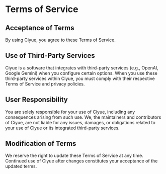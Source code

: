# Terms of Service

## Acceptance of Terms

By using Ciyue, you agree to these Terms of Service.

## Use of Third-Party Services

Ciyue is a software that integrates with third-party services (e.g., OpenAI, Google Gemini) when you configure certain options. When you use these third-party services within Ciyue, you must comply with their respective Terms of Service and privacy policies.

## User Responsibility

You are solely responsible for your use of Ciyue, including any consequences arising from such use. We, the maintainers and contributors of Ciyue, are not liable for any issues, damages, or obligations related to your use of Ciyue or its integrated third-party services.

## Modification of Terms

We reserve the right to update these Terms of Service at any time. Continued use of Ciyue after changes constitutes your acceptance of the updated terms.